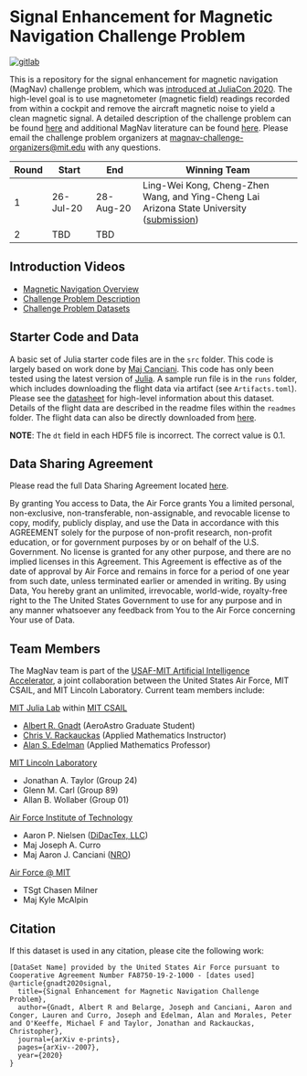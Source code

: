# Signal Enhancement for Magnetic Navigation Challenge Problem

<p align="left">
    <a href="https://gitlab.com/gnadt/MagNav-jl/-/jobs">
        <img src="https://gitlab.com/gnadt/MagNav-jl/badges/master/pipeline.svg" title="gitlab">
    </a>
<!--     <a href="https://codecov.io/gh/MIT-AI-Accelerator/MagNav.jl">
        <img src="https://codecov.io/gh/MIT-AI-Accelerator/MagNav.jl/branch/master/graph/badge.svg" title="codecov">
    </a> -->
</p>

This is a repository for the signal enhancement for magnetic navigation (MagNav) challenge problem, which was [introduced at JuliaCon 2020](https://youtu.be/QwVO0Xh2Hbg?t=7252). The high-level goal is to use magnetometer (magnetic field) readings recorded from within a cockpit and remove the aircraft magnetic noise to yield a clean magnetic signal. A detailed description of the challenge problem can be found [here](https://arxiv.org/pdf/2007.12158.pdf) and additional MagNav literature can be found [here](https://github.com/MIT-AI-Accelerator/sciml-papers/tree/master/magnav). Please email the challenge problem organizers at [magnav-challenge-organizers@mit.edu](mailto:magnav-challenge-organizers@mit.edu) with any questions.

|Round|Start|End|Winning Team|
|--|--|--|--|
|1|26-Jul-20|28-Aug-20|Ling-Wei Kong, Cheng-Zhen Wang, and Ying-Cheng Lai <br /> Arizona State University ([submission](https://github.com/lw-kong/MagNav))|
|2|TBD|TBD||

## Introduction Videos

- [Magnetic Navigation Overview](https://youtu.be/S3wKHDsHq8A)
- [Challenge Problem Description](https://youtu.be/qLKd1gwJhoA)
- [Challenge Problem Datasets](https://youtu.be/fyEt6XJRvvg)

## Starter Code and Data

A basic set of Julia starter code files are in the `src` folder. This code is largely based on work done by [Maj Canciani](https://apps.dtic.mil/dtic/tr/fulltext/u2/1017870.pdf). This code has only been tested using the latest version of [Julia](https://julialang.org/downloads/). A sample run file is in the `runs` folder, which includes downloading the flight data via artifact (see `Artifacts.toml`). Please see the [datasheet](https://github.com/MIT-AI-Accelerator/MagNav.jl/blob/master/challenge_problem_datasheet.pdf) for high-level information about this dataset. Details of the flight data are described in the readme files within the `readmes` folder. The flight data can also be directly downloaded from [here](https://doi.org/10.5281/zenodo.4271804).

**NOTE**: The `dt` field in each HDF5 file is incorrect. The correct value is 0.1.

## Data Sharing Agreement

Please read the full Data Sharing Agreement located [here](https://github.com/MIT-AI-Accelerator/MagNav.jl/blob/master/DATA_SHARING_AGREEMENT.md).

By granting You access to Data, the Air Force grants You a limited personal, non-exclusive, non-transferable, non-assignable, and revocable license to copy, modify, publicly display, and use the Data in accordance with this AGREEMENT solely for the purpose of non-profit research, non-profit education, or for government purposes by or on behalf of the U.S. Government. No license is granted for any other purpose, and there are no implied licenses in this Agreement. This Agreement is effective as of the date of approval by Air Force and remains in force for a period of one year from such date, unless terminated earlier or amended in writing. By using Data, You hereby grant an unlimited, irrevocable, world-wide, royalty-free right to the The United States Government to use for any purpose and in any manner whatsoever any feedback from You to the Air Force concerning Your use of Data.

## Team Members

The MagNav team is part of the [USAF-MIT Artificial Intelligence Accelerator](https://aia.mit.edu/), a joint collaboration between the United States Air Force, MIT CSAIL, and MIT Lincoln Laboratory. Current team members include:

[MIT Julia Lab](https://julia.mit.edu/) within [MIT CSAIL](https://www.csail.mit.edu/)
- [Albert R. Gnadt](https://gnadt.github.io/) (AeroAstro Graduate Student)
- [Chris V. Rackauckas](https://chrisrackauckas.com/) (Applied Mathematics Instructor)
- [Alan S. Edelman](http://www-math.mit.edu/~edelman/) (Applied Mathematics Professor)

[MIT Lincoln Laboratory](https://www.ll.mit.edu/)
- Jonathan A. Taylor (Group 24)
- Glenn M. Carl (Group 89)
- Allan B. Wollaber (Group 01)

[Air Force Institute of Technology](https://www.afit.edu/)
- Aaron P. Nielsen ([DiDacTex, LLC](https://www.didactex.com/))
- Maj Joseph A. Curro
- Maj Aaron J. Canciani ([NRO](https://www.nro.gov/))

[Air Force @ MIT](https://aia.mit.edu/about-us/)
- TSgt Chasen Milner
- Maj Kyle McAlpin

## Citation

If this dataset is used in any citation, please cite the following work:

```
[DataSet Name] provided by the United States Air Force pursuant to Cooperative Agreement Number FA8750-19-2-1000 - [dates used]
@article{gnadt2020signal,
  title={Signal Enhancement for Magnetic Navigation Challenge Problem},
  author={Gnadt, Albert R and Belarge, Joseph and Canciani, Aaron and Conger, Lauren and Curro, Joseph and Edelman, Alan and Morales, Peter and O'Keeffe, Michael F and Taylor, Jonathan and Rackauckas, Christopher},
  journal={arXiv e-prints},
  pages={arXiv--2007},
  year={2020}
}
```
